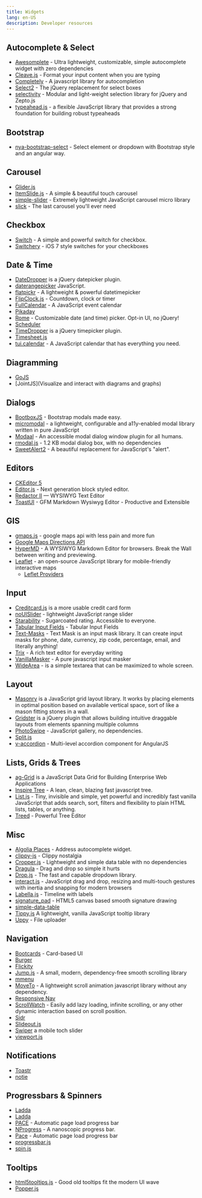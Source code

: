 ```yaml
---
title: Widgets
lang: en-US
description: Developer resources
---
```


## Autocomplete & Select

* [Awesomplete](http://leaverou.github.io/awesomplete/) - Ultra lightweight, customizable, simple autocomplete widget with zero dependencies
* [Cleave.js](http://nosir.github.io/cleave.js/) - Format your input content when you are typing
* [Completely](http://complete-ly.appspot.com/) - A javascript library for autocompletion
* [Select2](https://select2.github.io/) - The jQuery replacement for select boxes
* [selectivity](http://arendjr.github.io/selectivity/) - Modular and light-weight selection library for jQuery and Zepto.js
* [typeahead.js](http://twitter.github.io/typeahead.js/) - a flexible JavaScript library that provides a strong foundation for building robust typeaheads

## Bootstrap

* [nya-bootstrap-select](http://nya.io/nya-bootstrap-select/#!/) - Select element or dropdown with Bootstrap style and an angular way.

## Carousel

* [Glider.js](https://nickpiscitelli.github.io/Glider.js/)
* [ItemSlide.js](http://itemslide.github.io/) - A simple & beautiful touch carousel
* [simple-slider](http://ruyadorno.github.io/simple-slider/) - Extremely lightweight JavaScript carousel micro library
* [slick](http://kenwheeler.github.io/slick/) - The last carousel you'll ever need


## Checkbox

* [Switch](https://weatherstar.me/Switch/) - A simple and powerful switch for checkbox.
* [Switchery](http://abpetkov.github.io/switchery/) - iOS 7 style switches for your checkboxes

## Date & Time

* [DateDropper](http://felicegattuso.com/projects/datedropper/) is a jQuery datepicker plugin.
* [daterangepicker](https://sensortower.github.io/daterangepicker/)
JavaScript.
* [flatpickr](https://chmln.github.io/flatpickr/) - A lightweight & powerful datetimepicker
* [FlipClock.js](http://flipclockjs.com/) - Countdown, clock or timer
* [FullCalendar](http://fullcalendar.io/) - A JavaScript event calendar
* [Pikaday](https://github.com/dbushell/Pikaday)
* [Rome](http://bevacqua.github.io/rome/) - Customizable date (and time) picker. Opt-in UI, no jQuery!
* [Scheduler](http://docs.dhtmlx.com/scheduler/)
* [TimeDropper](http://felicegattuso.com/projects/timedropper/) is a jQuery timepicker plugin.
* [Timesheet.js](https://sbstjn.github.io/timesheet.js/)
* [tui.calendar](http://ui.toast.com/tui-calendar/) - A JavaScript calendar that has everything you need.

## Diagramming

* [GoJS](https://gojs.net/latest/index.html)
* [JointJS](Visualize and interact with diagrams and graphs)

## Dialogs

* [BootboxJS](http://bootboxjs.com/) - Bootstrap modals made easy.
* [micromodal](https://micromodal.now.sh/) - a lightweight, configurable and a11y-enabled modal library written in pure JavaScript
* [Modaal](http://www.humaan.com/modaal/) - An accessible modal dialog window plugin for all humans.
* [rmodal.js](https://rmodal.js.org/) - 1.2 KB modal dialog box, with no dependencies
* [SweetAlert2](https://limonte.github.io/sweetalert2/) - A beautiful replacement for JavaScript's "alert".

## Editors

* [CKEditor 5](https://github.com/ckeditor/ckeditor5)
* [Editor.js](https://editorjs.io/) - Next generation block styled editor. 
* [Redactor II](https://imperavi.com/redactor/) — WYSIWYG Text Editor
* [ToastUI](https://ui.toast.com/tui-editor/) - GFM Markdown Wysiwyg Editor - Productive and Extensible

## GIS

* [gmaps.js](https://hpneo.github.io/gmaps/) - google maps api with less pain and more fun
* [Google Maps Directions API](https://developers.google.com/maps/documentation/javascript/directions)
* [HyperMD](https://github.com/laobubu/HyperMD) - A WYSIWYG Markdown Editor for browsers. Break the Wall between writing and previewing.
* [Leaflet](http://leafletjs.com/) - an open-source JavaScript library for mobile-friendly interactive maps
  * [Leflet Providers](https://leaflet-extras.github.io/leaflet-providers/preview/)

## Input

* [Creditcard.js](https://creditcardjs.com/) is a more usable credit card form
* [noUISlider](http://refreshless.com/nouislider/) - lightweight JavaScript range slider
* [Starability](http://lunarlogic.github.io/starability/) - Sugarcoated rating. Accessible to everyone.
* [Tabular Input Fields](http://ncrafts.github.io/tabular-input/) - Tabular Input Fields
* [Text-Masks](https://github.com/text-mask/text-mask#readme) - Text Mask is an input mask library. It can create input masks for phone, date, currency, zip code, percentage, email, and literally anything!
* [Trix](https://trix-editor.org/) - A rich text editor for everyday writing
* [VanillaMasker](http://bankfacil.github.io/vanilla-masker/) - A pure javascript input masker
* [WideArea](http://usablica.github.io/widearea/) - is a simple textarea that can be maximized to whole screen.

## Layout

* [Masonry](http://masonry.desandro.com/) is a JavaScript grid layout library. It works by placing elements in optimal position based on available vertical space, sort of like a mason fitting stones in a wall.
* [Gridster](http://gridster.net/) is a jQuery plugin that allows building intuitive draggable layouts from elements spanning multiple columns
* [PhotoSwipe](http://photoswipe.com/) - JavaScript gallery, no dependencies.
* [Split.js](http://nathancahill.github.io/Split.js/)
* [v-accordion](https://github.com/LukaszWatroba/v-accordion) - Multi-level accordion component for AngularJS


## Lists, Grids & Trees

* [ag-Grid](https://www.ag-grid.com/) is a JavaScript Data Grid for Building Enterprise Web Applications
* [Inspire Tree](http://www.inspire-tree.com/) - A lean, clean, blazing fast javascript tree.
* [List.js](http://www.listjs.com/) - Tiny, invisible and simple, yet powerful and incredibly fast vanilla JavaScript that adds search, sort, filters and flexibility to plain HTML lists, tables, or anything.
* [Treed](http://jaredforsyth.com/treed/) - Powerful Tree Editor


## Misc

* [Algolia Places](https://community.algolia.com/places/) - Address autocomplete widget.
* [clippy-js](https://www.smore.com/clippy-js) - Clippy nostalgia
* [Cropper.js](https://fengyuanchen.github.io/cropperjs/) - Lightweight and simple data table with no dependencies
* [Dragula](http://bevacqua.github.io/dragula/) - Drag and drop so simple it hurts
* [Drop.js](http://github.hubspot.com/drop/docs/welcome/) - The fast and capable dropdown library.
* [interact.js](http://interactjs.io/) - JavaScript drag and drop, resizing and multi-touch gestures with inertia and snapping for modern browsers
* [Labella.js](http://twitter.github.io/labella.js/) - Timeline with labels
* [signature_pad](https://github.com/szimek/signature_pad) - HTML5 canvas based smooth signature drawing
* [simple-data-table](https://github.com/piecioshka/simple-data-table)
* [Tippy.js](https://atomiks.github.io/tippyjs/) A lightweight, vanilla JavaScript tooltip library
* [Uppy](http://uppy.io/) - File uploader


## Navigation

* [Bootcards](http://bootcards.org/) - Card-based UI
* [Burger](https://github.com/mblode/burger)
* [Flickity](http://flickity.metafizzy.co/)
* [Jump.js](http://callmecavs.com/jump.js/) - A small, modern, dependency-free smooth scrolling library
* [mmenu](http://mmenu.frebsite.nl/)
* [MoveTo](https://hsnaydd.github.io/moveTo/demo/) - A lightweight scroll animation javascript library without any dependency.
* [Responsive Nav](http://responsive-nav.com/)
* [ScrollWatch](https://edull24.github.io/ScrollWatch/) - Easily add lazy loading, infinite scrolling, or any other dynamic interaction based on scroll position.
* [Sidr](https://www.berriart.com/sidr/)
* [Slideout.js](http://mango.github.io/slideout/)
* [Swiper](http://idangero.us/swiper/) a mobile toch slider
* [viewport.js](http://asvd.github.io/viewport/)

## Notifications

* [Toastr](http://codeseven.github.io/toastr/)
* [notie](https://jaredreich.com/projects/notie/)

## Progressbars & Spinners

* [Ladda](http://lab.hakim.se/ladda/)
* [Ladda](http://lab.hakim.se/ladda/)
* [PACE](http://github.hubspot.com/pace/docs/welcome/) - Automatic page load progress bar
* [NProgress](http://ricostacruz.com/nprogress/) - A nanoscopic progress bar.
* [Pace](https://github.hubspot.com/pace/docs/welcome/) - Automatic page load progress bar
* [progressbar.js](https://kimmobrunfeldt.github.io/progressbar.js/)
* [spin.js](http://spin.js.org/)

## Tooltips

* [html5tooltips.js](http://ytiurin.github.io/html5tooltipsjs/) - Good old tooltips fit the modern UI wave
* [Popper.js](https://popper.js.org/)
